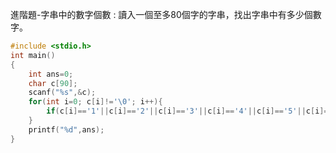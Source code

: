 進階題-字串中的數字個數 : 讀入一個至多80個字的字串，找出字串中有多少個數字。  
```C
#include <stdio.h>
int main()
{
	int ans=0;
	char c[90];
	scanf("%s",&c);
	for(int i=0; c[i]!='\0'; i++){
		if(c[i]=='1'||c[i]=='2'||c[i]=='3'||c[i]=='4'||c[i]=='5'||c[i]=='6'||c[i]=='7'||c[i]=='8'||c[i]=='9'||c[i]=='0') ans++;
	}
	printf("%d",ans);
}
```
```C

```
